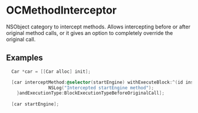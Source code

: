 OCMethodInterceptor
===================

NSObject category to intercept methods.
Allows intercepting before or after original method calls, or it gives an option to completely override the original call.

Examples
-------------------------
```objective-c
  Car *car = [[Car alloc] init];

  [car interceptMethod:@selector(startEngine) withExecuteBlock:^(id instance){
				NSLog("Intercepted startEngine method");
	}andExecutionType:BlockExecutionTypeBeforeOriginalCall];
  
  [car startEngine];
```
